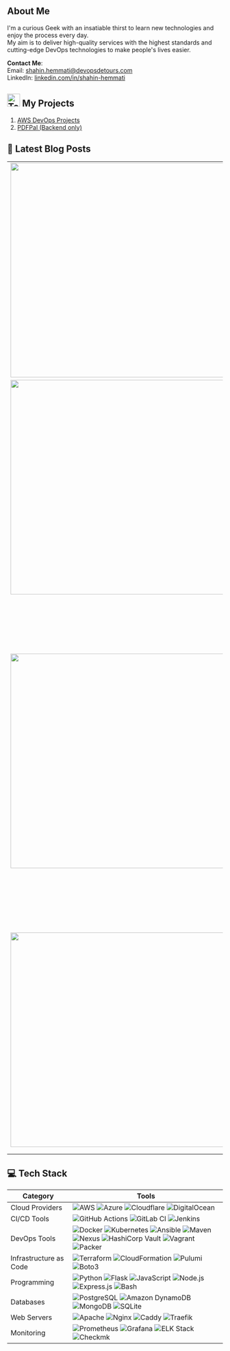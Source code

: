 ##  About Me
I'm a curious Geek with an insatiable thirst to learn new technologies and enjoy the process every day.<br>My aim is to deliver high-quality services with the highest standards and cutting-edge DevOps technologies to make people's lives easier.

**Contact Me**:   
Email: shahin.hemmati@devopsdetours.com  
LinkedIn: [linkedin.com/in/shahin-hemmati](https://www.linkedin.com/in/shahin-hemmati/)

## <img src="https://raw.githubusercontent.com/Tarikul-Islam-Anik/Animated-Fluent-Emojis/master/Emojis/People/Technologist.png" alt="Technologist" width="30" height="30" /> My Projects
 1. [AWS DevOps Projects](https://github.com/shahinam2/AWS-DevOps-Projects)
 2. [PDFPal (Backend only)](https://github.com/shahinam2/PDFPal-Backend)

## 📝 Latest Blog Posts
<!-- HASHNODE_POSTS:START -->
<table>
	<tr>
			<td><img src="https://cdn.hashnode.com/res/hashnode/image/upload/v1742832378884/e5d0bb47-1bab-441f-a300-5f9564bacfd9.png" width="500" height="auto" /></td>
			<td>
				<sup>Mar 24, 2025 - 11 min read</sup><br />
				<b><a href="https://devopsdetours.com/aws-vpc-subnetting-guide-step-by-step-planning-made-easy-with-visual-tools" target="_blank">AWS VPC Subnetting Guide: Step-by-Step Planning Made Easy with Visual Tools</a></b>
				<p>If you've ever tried creating a custom VPC in AWS, you’ve probably run into the question:
                "What CIDR block should I use?" ...</p>
			</td>
		</tr>
<tr>
			<td><img src="https://cdn.hashnode.com/res/hashnode/image/upload/v1739137627783/a24a01a5-ea8b-44fb-9b0a-8152ecafdccf.png" width="500" height="auto" /></td>
			<td>
				<sup>Feb 12, 2025 - 16 min read</sup><br />
				<b><a href="https://devopsdetours.com/how-to-efficiently-handle-several-aws-accounts-6-proven-methods" target="_blank"> How to Efficiently Handle Several AWS Accounts: 6 Proven Methods</a></b>
				<p>As cloud practitioners, we follow best practices and use multi-account environments. This frequently led to situations where ...</p>
			</td>
		</tr>
<tr>
			<td><img src="https://cdn.hashnode.com/res/hashnode/image/upload/v1738409332065/5c166bca-c4a6-4aac-888e-896e7d70fd7e.png" width="500" height="auto" /></td>
			<td>
				<sup>Feb 1, 2025 - 6 min read</sup><br />
				<b>
                <a href="https://devopsdetours.com/how-to-install-run-deepseek-r1-locally-with-gui-on-windows-linux-and-macos-step-by-step-guide" target="_blank">
                How to Install & Run DeepSeek R1 Locally with GUI on Windows, Linux, and macOS | Step-by-Step Guide</a></b>
				<p>DeepSeek-R1 is an advanced open-source artificial intelligence model developed by the Chinese startup DeepSeek. It is designed to excel in complex reasoning tasks, including mathematics, coding, and logical problem-solving. Notably, DeepSeek-R1 achieves...</p>
			</td>
		</tr>
<tr>
			<td><img src="https://cdn.hashnode.com/res/hashnode/image/upload/v1736677764624/8df0de10-7be9-4b63-a568-38c42abc945f.png" width="500" height="auto" /></td>
			<td>
				<sup>Jan 12, 2025 - 8 min read</sup><br />
				<b> <a href="https://devopsdetours.com/how-to-remove-sensitive-data-from-git-history-2-tools-explained"> How to Remove Sensitive Data from Git History: 2 Tools Explained</a></b>
				<p>Accidentally committing sensitive information, such as API keys, passwords, or personal data like phone numbers, to a Git-based version control system can happen to anyone...</p>
			</td>
		</tr>

</table>
<!-- HASHNODE_POSTS:END -->

## 💻 Tech Stack

| Category                   | Tools                                                                                                                                                                                                                                                                                                                                                                                                                                                                                                                                                                                                                                                                                                                                                                                                                                                |
|----------------------------|------------------------------------------------------------------------------------------------------------------------------------------------------------------------------------------------------------------------------------------------------------------------------------------------------------------------------------------------------------------------------------------------------------------------------------------------------------------------------------------------------------------------------------------------------------------------------------------------------------------------------------------------------------------------------------------------------------------------------------------------------------------------------------------------------------------------------------------------------|
| Cloud Providers            | <img src="https://img.shields.io/badge/-AWS-FF9900?&logo=amazon-aws&logoColor=white" alt="AWS"/> <img src="https://img.shields.io/badge/-Azure-0078D4?logo=microsoft-azure&logoColor=white" alt="Azure"/> <img src="https://img.shields.io/badge/-Cloudflare-F38020?logo=Cloudflare&logoColor=white" alt="Cloudflare"/> <img src="https://img.shields.io/badge/-DigitalOcean-0080FF?logo=digitalocean&logoColor=white" alt="DigitalOcean"/>                                                                                                                                                                                                                                                                                                                                                                                                          |
| CI/CD Tools                | <img src="https://img.shields.io/badge/-GitHub%20Actions-2088FF?logo=github-actions&logoColor=white" alt="GitHub Actions"/> <img src="https://img.shields.io/badge/-GitLab%20CI-FC6D26?logo=gitlab&logoColor=white" alt="GitLab CI"/> <img src="https://img.shields.io/badge/-Jenkins-D24939?&logo=jenkins&logoColor=white" alt="Jenkins"/>                                                                                                                                                                                                                                                                                                                                                                                                                                                                                                          |
| DevOps Tools               | <img src="https://img.shields.io/badge/-Docker-2496ED?&logo=docker&logoColor=white" alt="Docker"/> <img src="https://img.shields.io/badge/-Kubernetes-326CE5?logo=kubernetes&logoColor=white" alt="Kubernetes"/> <img src="https://img.shields.io/badge/-Ansible-EE0000?&logo=ansible&logoColor=white" alt="Ansible"/> <img src="https://img.shields.io/badge/-Maven-C71A36?logo=apache-maven&logoColor=white" alt="Maven"/> <img src="https://img.shields.io/badge/-Nexus-1A1918?&logo=sonatype&logoColor=white" alt="Nexus"/> <img src="https://img.shields.io/badge/-Vault-000000?&logo=vault&logoColor=white" alt="HashiCorp Vault"/> <img src="https://img.shields.io/badge/-Vagrant-1563FF?&logo=vagrant&logoColor=white" alt="Vagrant"/> <img src="https://img.shields.io/badge/-Packer-02A8EF?&logo=packer&logoColor=white" alt="Packer"/>   |
| Infrastructure as Code     | <img src="https://img.shields.io/badge/-Terraform-623CE4?logo=terraform&logoColor=white" alt="Terraform"/> <img src="https://img.shields.io/badge/-CloudFormation-FF9900?logo=amazon-aws&logoColor=white" alt="CloudFormation"/> <img src="https://img.shields.io/badge/-Pulumi-512BD4?&logo=pulumi&logoColor=white" alt="Pulumi"/> <img src="https://img.shields.io/badge/-Boto3-00BFFF?&logo=amazon-aws&logoColor=white" alt="Boto3"/>                                                                                                                                                                                                                                                                                                                                                                                                             |
| Programming                | <img src="https://img.shields.io/badge/-Python-3776AB?&logo=python&logoColor=white" alt="Python"/> <img src="https://img.shields.io/badge/-Flask-000000?&logo=flask&logoColor=white" alt="Flask"/> <img src="https://img.shields.io/badge/-JavaScript-F7DF1E?logo=javascript&logoColor=black" alt="JavaScript"/> <img src="https://img.shields.io/badge/-Node.js-339933?&logo=node.js&logoColor=white" alt="Node.js"/> <img src="https://img.shields.io/badge/-Express.js-404D59?logo=express&logoColor=white" alt="Express.js"/> <img src="https://img.shields.io/badge/-Bash-4EAA25?&logo=gnu-bash&logoColor=white" alt="Bash"/>                                                                                                                                                                                                                   |
| Databases                  | <img src="https://img.shields.io/badge/-PostgreSQL-336791?logo=postgresql&logoColor=white" alt="PostgreSQL"/> <img src="https://img.shields.io/badge/-Amazon%20DynamoDB-4053D6?logo=amazon-dynamodb&logoColor=white" alt="Amazon DynamoDB"/> <img src="https://img.shields.io/badge/-MongoDB-47A248?&logo=mongodb&logoColor=white" alt="MongoDB"/> <img src="https://img.shields.io/badge/-SQLite-003B57?&logo=sqlite&logoColor=white" alt="SQLite"/>                                                                                                                                                                                                                                                                                                                                                                                                |
| Web Servers                | <img src="https://img.shields.io/badge/-Apache-D22128?&logo=apache&logoColor=white" alt="Apache"/> <img src="https://img.shields.io/badge/-Nginx-009639?&logo=nginx&logoColor=white" alt="Nginx"/> <img src="https://img.shields.io/badge/-Caddy-5E8C31?&logo=caddy&logoColor=white" alt="Caddy"/> <img src="https://img.shields.io/badge/-Traefik-EE6C4D?&logo=traefik&logoColor=white" alt="Traefik"/>                                                                                                                                                                                                                                                                                                                                                                                                                                             |
| Monitoring                 | <img src="https://img.shields.io/badge/-Prometheus-E6522C?logo=prometheus&logoColor=white" alt="Prometheus"/> <img src="https://img.shields.io/badge/-Grafana-F46800?&logo=grafana&logoColor=white" alt="Grafana"/> <img src="https://img.shields.io/badge/-ELK%20Stack-005571?logo=elastic&logoColor=white" alt="ELK Stack"/> <img src="https://img.shields.io/badge/-Checkmk-3D9A3F?&logo=checkmk&logoColor=white" alt="Checkmk"/>                                                                                                                                                                                                                                                                                                                                                                                                                 |

<!-- Proudly created with GPRM ( https://gprm.itsvg.in ) -->